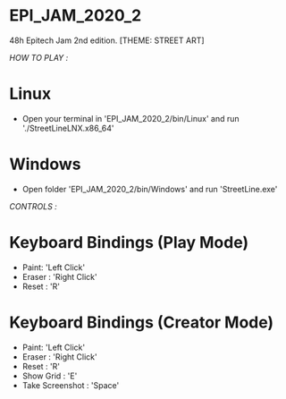 # EPI_JAM_2020_2
48h Epitech Jam 2nd edition. [THEME: STREET ART]

*HOW TO PLAY :*
# Linux
-   Open your terminal in 'EPI_JAM_2020_2/bin/Linux' and run './StreetLineLNX.x86_64'
# Windows
-   Open folder 'EPI_JAM_2020_2/bin/Windows' and run 'StreetLine.exe'

*CONTROLS :*
# Keyboard Bindings (Play Mode)
-   Paint: 'Left Click'
-   Eraser : 'Right Click'
-   Reset : 'R'

# Keyboard Bindings (Creator Mode)
-   Paint: 'Left Click'
-   Eraser : 'Right Click'
-   Reset : 'R'
-   Show Grid : 'E'
-   Take Screenshot : 'Space'
